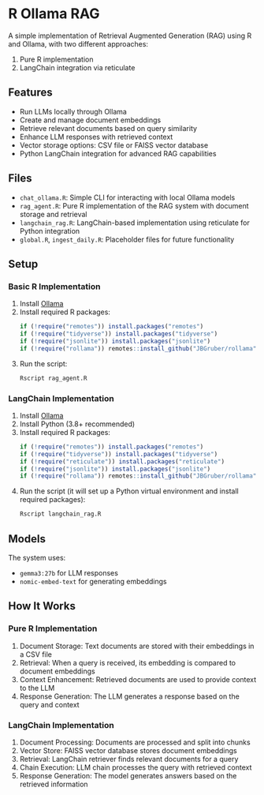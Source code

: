 # R Ollama RAG

A simple implementation of Retrieval Augmented Generation (RAG) using R and Ollama, with two different approaches:
1. Pure R implementation
2. LangChain integration via reticulate

## Features

- Run LLMs locally through Ollama
- Create and manage document embeddings
- Retrieve relevant documents based on query similarity
- Enhance LLM responses with retrieved context
- Vector storage options: CSV file or FAISS vector database
- Python LangChain integration for advanced RAG capabilities

## Files

- `chat_ollama.R`: Simple CLI for interacting with local Ollama models
- `rag_agent.R`: Pure R implementation of the RAG system with document storage and retrieval
- `langchain_rag.R`: LangChain-based implementation using reticulate for Python integration
- `global.R`, `ingest_daily.R`: Placeholder files for future functionality

## Setup

### Basic R Implementation

1. Install [Ollama](https://ollama.ai/)
2. Install required R packages:
   ```r
   if (!require("remotes")) install.packages("remotes")
   if (!require("tidyverse")) install.packages("tidyverse")
   if (!require("jsonlite")) install.packages("jsonlite")
   if (!require("rollama")) remotes::install_github("JBGruber/rollama")
   ```
3. Run the script:
   ```bash
   Rscript rag_agent.R
   ```

### LangChain Implementation

1. Install [Ollama](https://ollama.ai/)
2. Install Python (3.8+ recommended)
3. Install required R packages:
   ```r
   if (!require("remotes")) install.packages("remotes")
   if (!require("tidyverse")) install.packages("tidyverse")
   if (!require("reticulate")) install.packages("reticulate")
   if (!require("jsonlite")) install.packages("jsonlite")
   if (!require("rollama")) remotes::install_github("JBGruber/rollama")
   ```
4. Run the script (it will set up a Python virtual environment and install required packages):
   ```bash
   Rscript langchain_rag.R
   ```

## Models

The system uses:
- `gemma3:27b` for LLM responses
- `nomic-embed-text` for generating embeddings

## How It Works

### Pure R Implementation
1. Document Storage: Text documents are stored with their embeddings in a CSV file
2. Retrieval: When a query is received, its embedding is compared to document embeddings
3. Context Enhancement: Retrieved documents are used to provide context to the LLM
4. Response Generation: The LLM generates a response based on the query and context

### LangChain Implementation
1. Document Processing: Documents are processed and split into chunks
2. Vector Store: FAISS vector database stores document embeddings
3. Retrieval: LangChain retriever finds relevant documents for a query
4. Chain Execution: LLM chain processes the query with retrieved context
5. Response Generation: The model generates answers based on the retrieved information